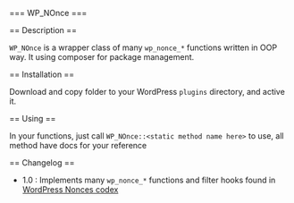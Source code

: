 === WP_NOnce ===

== Description ==

`WP_NOnce`  is a wrapper class of many `wp_nonce_*` functions written in OOP way.
It using composer for package management.


== Installation ==

Download and copy folder to your WordPress `plugins` directory, and active it.

== Using ==

In your functions, just call `WP_NOnce::<static method name here>` to use, all method have docs for your reference 

== Changelog ==
- 1.0 :  Implements many `wp_nonce_*` functions and filter hooks  found in  [WordPress Nonces codex](https://codex.wordpress.org/WordPress_Nonces#Resources) 
